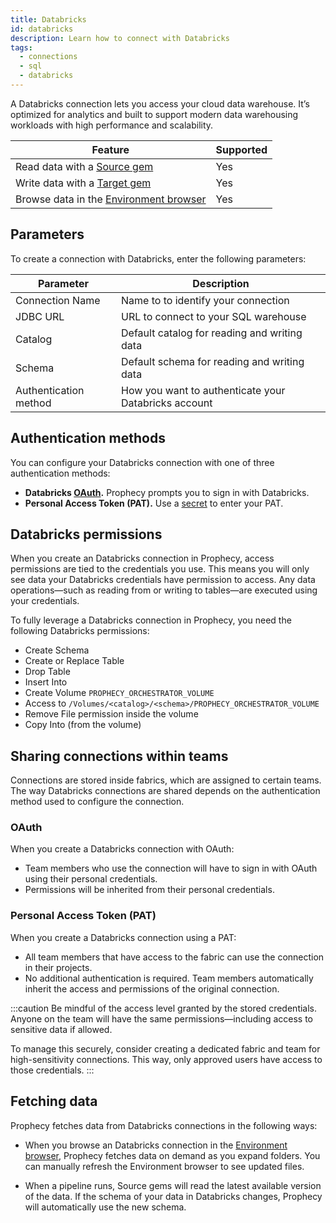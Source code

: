 ```yaml
---
title: Databricks
id: databricks
description: Learn how to connect with Databricks
tags:
  - connections
  - sql
  - databricks
---
```


A Databricks connection lets you access your cloud data warehouse. It’s optimized for analytics and built to support modern data warehousing workloads with high performance and scalability.

| Feature                                                       | Supported |
| ------------------------------------------------------------- | --------- |
| Read data with a [Source gem](/analysts/source-target)        | Yes       |
| Write data with a [Target gem](/analysts/source-target)       | Yes       |
| Browse data in the [Environment browser](/analysts/pipelines) | Yes       |

## Parameters

To create a connection with Databricks, enter the following parameters:

| Parameter             | Description                                          |
| --------------------- | ---------------------------------------------------- |
| Connection Name       | Name to to identify your connection                  |
| JDBC URL              | URL to connect to your SQL warehouse                 |
| Catalog               | Default catalog for reading and writing data         |
| Schema                | Default schema for reading and writing data          |
| Authentication method | How you want to authenticate your Databricks account |

## Authentication methods

You can configure your Databricks connection with one of three authentication methods:

- **Databricks [OAuth](docs/administration/authentication/databricks-oauth.md).** Prophecy prompts you to sign in with Databricks.
- **Personal Access Token (PAT).** Use a [secret](docs/administration/secrets/secrets.md) to enter your PAT.

## Databricks permissions

When you create an Databricks connection in Prophecy, access permissions are tied to the credentials you use. This means you will only see data your Databricks credentials have permission to access. Any data operations—such as reading from or writing to tables—are executed using your credentials.

To fully leverage a Databricks connection in Prophecy, you need the following Databricks permissions:

- Create Schema
- Create or Replace Table
- Drop Table
- Insert Into
- Create Volume `PROPHECY_ORCHESTRATOR_VOLUME`
- Access to `/Volumes/<catalog>/<schema>/PROPHECY_ORCHESTRATOR_VOLUME`
- Remove File permission inside the volume
- Copy Into (from the volume)

## Sharing connections within teams

Connections are stored inside fabrics, which are assigned to certain teams. The way Databricks connections are shared depends on the authentication method used to configure the connection.

### OAuth

When you create a Databricks connection with OAuth:

- Team members who use the connection will have to sign in with OAuth using their personal credentials.
- Permissions will be inherited from their personal credentials.

### Personal Access Token (PAT)

When you create a Databricks connection using a PAT:

- All team members that have access to the fabric can use the connection in their projects.
- No additional authentication is required. Team members automatically inherit the access and permissions of the original connection.

:::caution
Be mindful of the access level granted by the stored credentials. Anyone on the team will have the same permissions—including access to sensitive data if allowed.

To manage this securely, consider creating a dedicated fabric and team for high-sensitivity connections. This way, only approved users have access to those credentials.
:::

## Fetching data

Prophecy fetches data from Databricks connections in the following ways:

- When you browse an Databricks connection in the [Environment browser](/analysts/pipelines), Prophecy fetches data on demand as you expand folders. You can manually refresh the Environment browser to see updated files.

- When a pipeline runs, Source gems will read the latest available version of the data. If the schema of your data in Databricks changes, Prophecy will automatically use the new schema.
